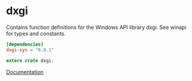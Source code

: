 # dxgi #
Contains function definitions for the Windows API library dxgi. See winapi for types and constants.

```toml
[dependencies]
dxgi-sys = "0.0.1"
```

```rust
extern crate dxgi;
```

[Documentation](https://retep998.github.io/doc/dxgi/)
